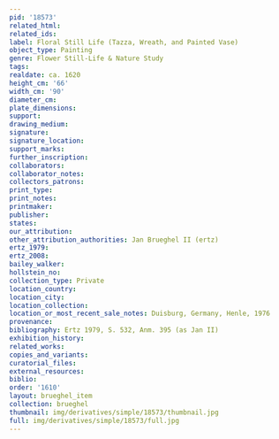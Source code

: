 ```yaml
---
pid: '18573'
related_html: 
related_ids: 
label: Floral Still Life (Tazza, Wreath, and Painted Vase)
object_type: Painting
genre: Flower Still-Life & Nature Study
tags: 
realdate: ca. 1620
height_cm: '66'
width_cm: '90'
diameter_cm: 
plate_dimensions: 
support: 
drawing_medium: 
signature: 
signature_location: 
support_marks: 
further_inscription: 
collaborators: 
collaborator_notes: 
collectors_patrons: 
print_type: 
print_notes: 
printmaker: 
publisher: 
states: 
our_attribution: 
other_attribution_authorities: Jan Brueghel II (ertz)
ertz_1979: 
ertz_2008: 
bailey_walker: 
hollstein_no: 
collection_type: Private
location_country: 
location_city: 
location_collection: 
location_or_most_recent_sale_notes: Duisburg, Germany, Henle, 1976
provenance: 
bibliography: Ertz 1979, S. 532, Anm. 395 (as Jan II)
exhibition_history: 
related_works: 
copies_and_variants: 
curatorial_files: 
external_resources: 
biblio: 
order: '1610'
layout: brueghel_item
collection: brueghel
thumbnail: img/derivatives/simple/18573/thumbnail.jpg
full: img/derivatives/simple/18573/full.jpg
---
```

